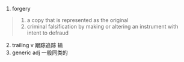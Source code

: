 1. forgery
> 1.  a copy that is represented as the original
> 2. criminal falsification by making or altering an instrument with intent to defraud 
2. trailing v 跟踪追踪 输
3. generic   adj   一般同类的
